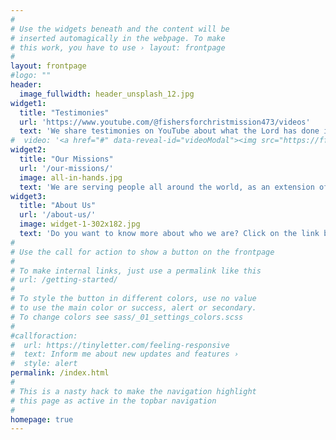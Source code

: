 ```yaml
---
#
# Use the widgets beneath and the content will be
# inserted automagically in the webpage. To make
# this work, you have to use › layout: frontpage
#
layout: frontpage
#logo: ""
header:
  image_fullwidth: header_unsplash_12.jpg
widget1:
  title: "Testimonies"
  url: 'https://www.youtube.com/@fishersforchristmission473/videos'
  text: 'We share testimonies on YouTube about what the Lord has done in the lives of other people. Feel free to check out our channel to get a taste of what the Lord has done'
#  video: '<a href="#" data-reveal-id="videoModal"><img src="https://ffchristmissions.github.io/images/Cross.png" width="302" height="182" alt=""/></a>'
widget2:
  title: "Our Missions"
  url: '/our-missions/'
  image: all-in-hands.jpg
  text: 'We are serving people all around the world, as an extension of the love of God to all people. Have a look on our Missions page to learn more about what the Lord is doing in lives of other people'
widget3:
  title: "About Us"
  url: '/about-us/'
  image: widget-1-302x182.jpg
  text: 'Do you want to know more about who we are? Click on the link below to find out more'
#
# Use the call for action to show a button on the frontpage
#
# To make internal links, just use a permalink like this
# url: /getting-started/
#
# To style the button in different colors, use no value
# to use the main color or success, alert or secondary.
# To change colors see sass/_01_settings_colors.scss
#
#callforaction:
#  url: https://tinyletter.com/feeling-responsive
#  text: Inform me about new updates and features ›
#  style: alert
permalink: /index.html
#
# This is a nasty hack to make the navigation highlight
# this page as active in the topbar navigation
#
homepage: true
---
```



